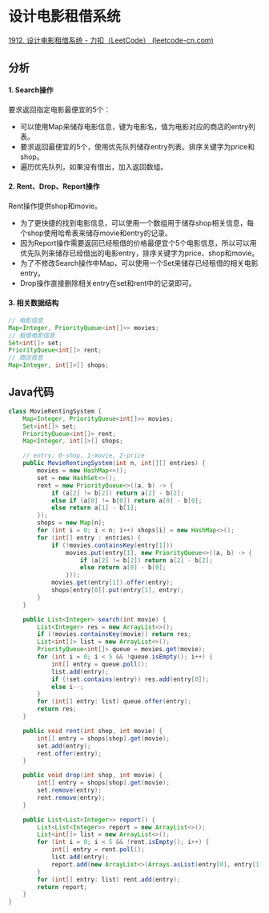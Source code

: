 # 设计电影租借系统

[1912. 设计电影租借系统 - 力扣（LeetCode） (leetcode-cn.com)](https://leetcode-cn.com/problems/design-movie-rental-system/)

## 分析

#### 1. Search操作

要求返回指定电影最便宜的5个：

*   可以使用Map来储存电影信息，键为电影名，值为电影对应的商店的entry列表。
*   要求返回最便宜的5个，使用优先队列储存entry列表。排序关键字为price和shop。
*   遍历优先队列，如果没有借出，加入返回数组。

#### 2. Rent、Drop、Report操作

Rent操作提供shop和movie。

*   为了更快捷的找到电影信息，可以使用一个数组用于储存shop相关信息，每个shop使用哈希表来储存movie和entry的记录。
*   因为Report操作需要返回已经租借的价格最便宜个5个电影信息，所以可以用优先队列来储存已经借出的电影entry，排序关键字为price、shop和movie。
*   为了不修改Search操作中Map，可以使用一个Set来储存已经租借的相关电影entry。
*   Drop操作直接删除相关entry在set和rent中的记录即可。

#### 3. 相关数据结构

```java
// 电影信息
Map<Integer, PriorityQueue<int[]>> movies;
// 租借电影信息
Set<int[]> set;
PriorityQueue<int[]> rent;
// 商店信息
Map<Integer, int[]>[] shops;
```

## Java代码

```java
class MovieRentingSystem {
    Map<Integer, PriorityQueue<int[]>> movies;
    Set<int[]> set;
    PriorityQueue<int[]> rent;
    Map<Integer, int[]>[] shops;

    // entry: 0-shop, 1-movie, 2-price
    public MovieRentingSystem(int n, int[][] entries) {
        movies = new HashMap<>();
        set = new HashSet<>();
        rent = new PriorityQueue<>((a, b) -> {
            if (a[2] != b[2]) return a[2] - b[2];
            else if (a[0] != b[0]) return a[0] - b[0];
            else return a[1] - b[1];
        });
        shops = new Map[n];
        for (int i = 0; i < n; i++) shops[i] = new HashMap<>();
        for (int[] entry : entries) {
            if (!movies.containsKey(entry[1]))
                movies.put(entry[1], new PriorityQueue<>((a, b) -> {
                    if (a[2] != b[2]) return a[2] - b[2];
                    else return a[0] - b[0];
                }));
            movies.get(entry[1]).offer(entry);
            shops[entry[0]].put(entry[1], entry);
        }
    }

    public List<Integer> search(int movie) {
        List<Integer> res = new ArrayList<>();
        if (!movies.containsKey(movie)) return res;
        List<int[]> list = new ArrayList<>();
        PriorityQueue<int[]> queue = movies.get(movie);
        for (int i = 0; i < 5 && !queue.isEmpty(); i++) {
            int[] entry = queue.poll();
            list.add(entry);
            if (!set.contains(entry)) res.add(entry[0]);
            else i--;
        }
        for (int[] entry: list) queue.offer(entry);
        return res;
    }

    public void rent(int shop, int movie) {
        int[] entry = shops[shop].get(movie);
        set.add(entry);
        rent.offer(entry);
    }

    public void drop(int shop, int movie) {
        int[] entry = shops[shop].get(movie);
        set.remove(entry);
        rent.remove(entry);
    }

    public List<List<Integer>> report() {
        List<List<Integer>> report = new ArrayList<>();
        List<int[]> list = new ArrayList<>();
        for (int i = 0; i < 5 && !rent.isEmpty(); i++) {
            int[] entry = rent.poll();
            list.add(entry);
            report.add(new ArrayList<>(Arrays.asList(entry[0], entry[1])));
        }
        for (int[] entry: list) rent.add(entry);
        return report;
    }
}

```

